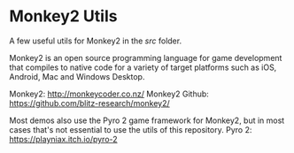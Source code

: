 # Monkey2 Utils

A few useful utils for Monkey2 in the *src* folder.

Monkey2 is an open source programming language for game development that compiles to native code for a variety of target platforms such as iOS, Android, Mac and Windows Desktop.

Monkey2: http://monkeycoder.co.nz/
Monkey2 Github: https://github.com/blitz-research/monkey2/

Most demos also use the Pyro 2 game framework for Monkey2, but in most cases that's not essential to use the utils of this repository.
Pyro 2: https://playniax.itch.io/pyro-2
